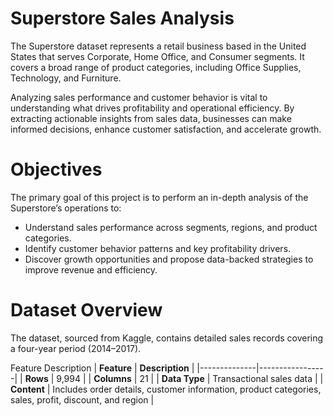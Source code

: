 # Superstore Sales Analysis

The Superstore dataset represents a retail business based in the United States that serves Corporate, Home Office, and Consumer segments.
It covers a broad range of product categories, including Office Supplies, Technology, and Furniture.

Analyzing sales performance and customer behavior is vital to understanding what drives profitability and operational efficiency.
By extracting actionable insights from sales data, businesses can make informed decisions, enhance customer satisfaction, and accelerate growth.

# Objectives

The primary goal of this project is to perform an in-depth analysis of the Superstore’s operations to:

- Understand sales performance across segments, regions, and product categories.
- Identify customer behavior patterns and key profitability drivers.
- Discover growth opportunities and propose data-backed strategies to improve revenue and efficiency.

# Dataset Overview

The dataset, sourced from Kaggle, contains detailed sales records covering a four-year period (2014–2017).

Feature	Description
| **Feature** | **Description** |
|--------------|-----------------|
| **Rows** | 9,994 |
| **Columns** | 21 |
| **Data Type** | Transactional sales data |
| **Content** | Includes order details, customer information, product categories, sales, profit, discount, and region |
